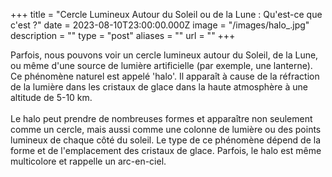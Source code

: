 +++
title = "Cercle Lumineux Autour du Soleil ou de la Lune : Qu'est-ce que c'est ?"
date = 2023-08-10T23:00:00.000Z
image = "/images/halo_.jpg"
description = ""
type = "post"
aliases = ""
url = ""
+++

Parfois, nous pouvons voir un cercle lumineux autour du Soleil, de la Lune, ou même d'une source de lumière artificielle (par exemple, une lanterne). Ce phénomène naturel est appelé 'halo'. Il apparaît à cause de la réfraction de la lumière dans les cristaux de glace dans la haute atmosphère à une altitude de 5-10 km. \
\
Le halo peut prendre de nombreuses formes et apparaître non seulement comme un cercle, mais aussi comme une colonne de lumière ou des points lumineux de chaque côté du soleil. Le type de ce phénomène dépend de la forme et de l'emplacement des cristaux de glace. Parfois, le halo est même multicolore et rappelle un arc-en-ciel.
